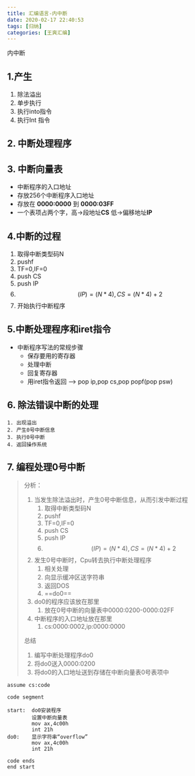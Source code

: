 ```yaml
---
title: 汇编语言-内中断
date: 2020-02-17 22:40:53
tags: [归纳]
categories: [王爽汇编]
---
```


 内中断

## 1.产生

1. 除法溢出
2. 单步执行
3. 执行into指令
4. 执行Int 指令

## 2. 中断处理程序

## 3. 中断向量表

- 中断程序的入口地址
- 存放256个中断程序入口地址
- 存放在 **0000:0000** 到 **0000:03FF**
- 一个表项占两个字，高->段地址**CS** 低->偏移地址**IP**

## 4.中断的过程

1. 取得中断类型码N
2. pushf
3. TF=0,IF=0
4. push CS
5. push IP
6. $$(IP)=(N*4),CS=(N*4)+2$$
7. 开始执行中断程序

## 5.中断处理程序和iret指令

* 中断程序写法的常规步骤
  * 保存要用的寄存器
  * 处理中断
  * 回复寄存器
  * 用iret指令返回 --> pop ip,pop cs,pop popf(pop psw)



## 6. 除法错误中断的处理

	1. 出现溢出
 	2. 产生0号中断信息
 	3. 执行0号中断
 	4. 返回操作系统



## 7. 编程处理0号中断

> 分析：
>
> 1. 当发生除法溢出时，产生0号中断信息，从而引发中断过程
>    1. 取得中断类型码N
>    2. pushf
>    3. TF=0,IF=0
>    4. push CS
>    5. push IP
>    6. $$(IP)=(N*4),CS=(N*4)+2$$
> 2. 发生0号中断时，Cpu转去执行中断处理程序
>    1. 相关处理
>    2. 向显示缓冲区送字符串
>    3. 返回DOS
>    4. ==do0==
> 3. do0的程序应该放在那里
>    1. 放在0号中断的向量表中0000:0200-0000:02FF
> 4. 中断程序的入口地址放在那里
>    1. cs:0000:0002,ip:0000:0000
>
> 总结
>
> 1. 编写中断处理程序do0
> 2. 将do0送入0000:0200
> 3. 将do0的入口地址送到存储在中断向量表0号表项中

```assembly
assume cs:code

code segment

start:	do0安装程序
		设置中断向量表
		mov ax,4c00h
		int 21h
do0:	显示字符串“overflow”
		mov ax,4c00h
		int 21h

code ends
end start
```
